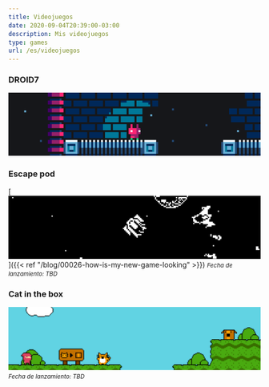 ```yaml
---
title: Videojuegos
date: 2020-09-04T20:39:00-03:00
description: Mis videojuegos
type: games
url: /es/videojuegos
---
```


### DROID7

[![DROID7](droid7.gif)](droid7)

### Escape pod

[![Escape pod](escape_pod.png)]({{< ref "/blog/00026-how-is-my-new-game-looking" >}})
<small>_Fecha de lanzamiento: TBD_</small>

### Cat in the box

![Cat in the box](cat_in_the_box.png)
<small>_Fecha de lanzamiento: TBD_</small>
